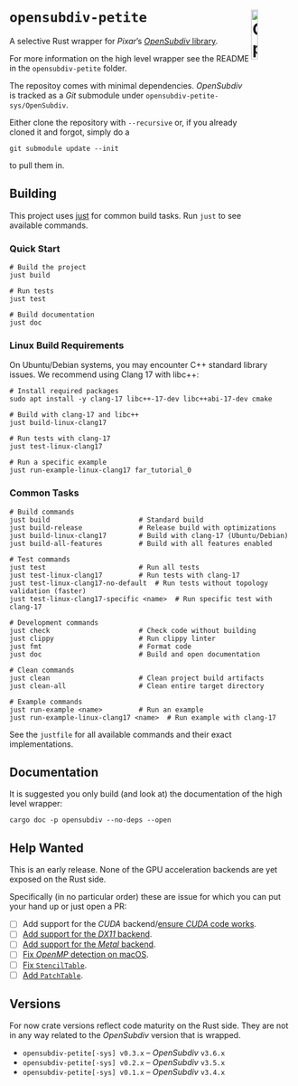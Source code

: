 # `opensubdiv-petite` <img src="osd-logo.png" alt="OpenSubdiv Logo" width="15%" padding-bottom="5%" align="right" align="top">

A selective Rust wrapper for *Pixar*’s
[*OpenSubdiv* library](http://graphics.pixar.com/opensubdiv/docs/intro.html).

For more information on the high level wrapper see the README in the
`opensubdiv-petite` folder.

The repositoy comes with minimal dependencies. *OpenSubdiv* is tracked as a
*Git* submodule under `opensubdiv-petite-sys/OpenSubdiv`.

Either clone the repository with `--recursive` or, if you already cloned it and
forgot, simply do a

```shell
git submodule update --init
```

to pull them in.

## Building

This project uses [just](https://github.com/casey/just) for common build tasks. Run `just` to see available commands.

### Quick Start

```shell
# Build the project
just build

# Run tests
just test

# Build documentation
just doc
```

### Linux Build Requirements

On Ubuntu/Debian systems, you may encounter C++ standard library issues. We recommend using Clang 17 with libc++:

```shell
# Install required packages
sudo apt install -y clang-17 libc++-17-dev libc++abi-17-dev cmake

# Build with clang-17 and libc++
just build-linux-clang17

# Run tests with clang-17
just test-linux-clang17

# Run a specific example
just run-example-linux-clang17 far_tutorial_0
```

### Common Tasks

```shell
# Build commands
just build                      # Standard build
just build-release              # Release build with optimizations
just build-linux-clang17        # Build with clang-17 (Ubuntu/Debian)
just build-all-features         # Build with all features enabled

# Test commands
just test                       # Run all tests
just test-linux-clang17         # Run tests with clang-17
just test-linux-clang17-no-default  # Run tests without topology validation (faster)
just test-linux-clang17-specific <name>  # Run specific test with clang-17

# Development commands
just check                      # Check code without building
just clippy                     # Run clippy linter
just fmt                        # Format code
just doc                        # Build and open documentation

# Clean commands
just clean                      # Clean project build artifacts
just clean-all                  # Clean entire target directory

# Example commands
just run-example <name>         # Run an example
just run-example-linux-clang17 <name>  # Run example with clang-17
```

See the `justfile` for all available commands and their exact implementations.

## Documentation

It is suggested you only build (and look at) the documentation of the high level
wrapper:

```shell
cargo doc -p opensubdiv --no-deps --open
```

## Help Wanted

This is an early release. None of the GPU acceleration backends are yet exposed
on the Rust side.

Specifically (in no particular order) these are issue for which you can put your
hand up or just open a PR:

* [ ] Add support for the *CUDA* backend/[ensure *CUDA* code works](https://github.com/virtualritz/opensubdiv-petite/issues/6).
* [ ] [Add support for the *DX11* backend](https://github.com/virtualritz/opensubdiv-petite/issues/4).
* [ ] [Add support for the *Metal* backend](https://github.com/virtualritz/opensubdiv-petite/issues/3).
* [ ] [Fix *OpenMP* detection on macOS](https://github.com/virtualritz/opensubdiv-petite/issues/2).
* [ ] [Fix `StencilTable`](https://github.com/virtualritz/opensubdiv-petite/issues/1).
* [ ] [Add `PatchTable`](https://github.com/virtualritz/opensubdiv-petite/issues/5).

## Versions

For now crate versions reflect code maturity on the Rust side. They are not in
any way related to the *OpenSubdiv* version that is wrapped.

- `opensubdiv-petite[-sys] v0.3.x` – *OpenSubdiv* `v3.6.x`
- `opensubdiv-petite[-sys] v0.2.x` – *OpenSubdiv* `v3.5.x`
- `opensubdiv-petite[-sys] v0.1.x` – *OpenSubdiv* `v3.4.x`
